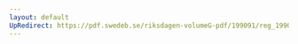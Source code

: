 ```yaml
---
layout: default
UpRedirect: https://pdf.swedeb.se/riksdagen-volumeG-pdf/199091/reg_199091/reg_199091_0306.pdf
---
```

